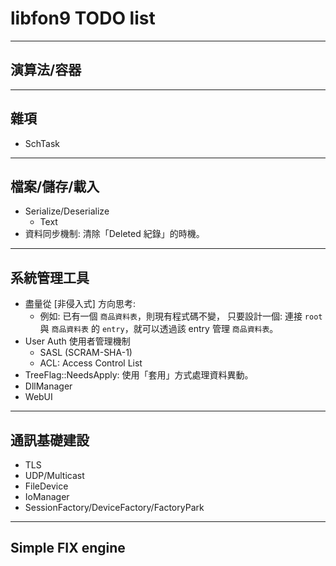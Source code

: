 libfon9 TODO list
=======================

---------------------------------------
## 演算法/容器
---------------------------------------
## 雜項
* SchTask
---------------------------------------
## 檔案/儲存/載入
* Serialize/Deserialize
  * Text
* 資料同步機制: 清除「Deleted 紀錄」的時機。
---------------------------------------
## 系統管理工具
* 盡量從 [非侵入式] 方向思考:
  * 例如: 已有一個 `商品資料表`，則現有程式碼不變，
    只要設計一個: 連接 `root` 與 `商品資料表` 的 `entry`，就可以透過該 entry 管理 `商品資料表`。
* User Auth 使用者管理機制
  * SASL (SCRAM-SHA-1)
  * ACL: Access Control List
* TreeFlag::NeedsApply: 使用「套用」方式處理資料異動。
* DllManager
* WebUI
---------------------------------------
## 通訊基礎建設
* TLS
* UDP/Multicast
* FileDevice
* IoManager
* SessionFactory/DeviceFactory/FactoryPark
---------------------------------------
## Simple FIX engine

